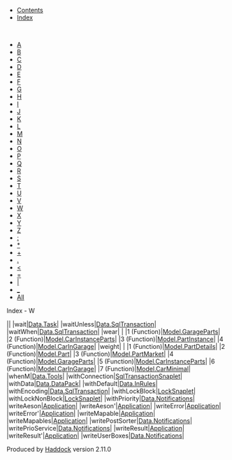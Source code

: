 -   [Contents](index.html)
-   [Index](doc-index.html)

 

-   [A](doc-index-A.html)
-   [B](doc-index-B.html)
-   [C](doc-index-C.html)
-   [D](doc-index-D.html)
-   [E](doc-index-E.html)
-   [F](doc-index-F.html)
-   [G](doc-index-G.html)
-   [H](doc-index-H.html)
-   [I](doc-index-I.html)
-   [J](doc-index-J.html)
-   [K](doc-index-K.html)
-   [L](doc-index-L.html)
-   [M](doc-index-M.html)
-   [N](doc-index-N.html)
-   [O](doc-index-O.html)
-   [P](doc-index-P.html)
-   [Q](doc-index-Q.html)
-   [R](doc-index-R.html)
-   [S](doc-index-S.html)
-   [T](doc-index-T.html)
-   [U](doc-index-U.html)
-   [V](doc-index-V.html)
-   [W](doc-index-W.html)
-   [X](doc-index-X.html)
-   [Y](doc-index-Y.html)
-   [Z](doc-index-Z.html)
-   [:](doc-index-58.html)
-   [\*](doc-index-42.html)
-   [+](doc-index-43.html)
-   [.](doc-index-46.html)
-   [\<](doc-index-60.html)
-   [=](doc-index-61.html)
-   [|](doc-index-124.html)
-   [\_](doc-index-95.html)
-   [All](doc-index-All.html)

Index - W

||
|wait|[Data.Task](Data-Task.html#v:wait)|
|waitUnless|[Data.SqlTransaction](Data-SqlTransaction.html#v:waitUnless)|
|waitWhen|[Data.SqlTransaction](Data-SqlTransaction.html#v:waitWhen)|
|wear| |
|1 (Function)|[Model.GarageParts](Model-GarageParts.html#v:wear)|
|2 (Function)|[Model.CarInstanceParts](Model-CarInstanceParts.html#v:wear)|
|3 (Function)|[Model.PartInstance](Model-PartInstance.html#v:wear)|
|4 (Function)|[Model.CarInGarage](Model-CarInGarage.html#v:wear)|
|weight| |
|1 (Function)|[Model.PartDetails](Model-PartDetails.html#v:weight)|
|2 (Function)|[Model.Part](Model-Part.html#v:weight)|
|3 (Function)|[Model.PartMarket](Model-PartMarket.html#v:weight)|
|4 (Function)|[Model.GarageParts](Model-GarageParts.html#v:weight)|
|5 (Function)|[Model.CarInstanceParts](Model-CarInstanceParts.html#v:weight)|
|6 (Function)|[Model.CarInGarage](Model-CarInGarage.html#v:weight)|
|7 (Function)|[Model.CarMinimal](Model-CarMinimal.html#v:weight)|
|whenM|[Data.Tools](Data-Tools.html#v:whenM)|
|withConnection|[SqlTransactionSnaplet](SqlTransactionSnaplet.html#v:withConnection)|
|withData|[Data.DataPack](Data-DataPack.html#v:withData)|
|withDefault|[Data.InRules](Data-InRules.html#v:withDefault)|
|withEncoding|[Data.SqlTransaction](Data-SqlTransaction.html#v:withEncoding)|
|withLockBlock|[LockSnaplet](LockSnaplet.html#v:withLockBlock)|
|withLockNonBlock|[LockSnaplet](LockSnaplet.html#v:withLockNonBlock)|
|withPriority|[Data.Notifications](Data-Notifications.html#v:withPriority)|
|writeAeson|[Application](Application.html#v:writeAeson)|
|writeAeson'|[Application](Application.html#v:writeAeson-39-)|
|writeError|[Application](Application.html#v:writeError)|
|writeError'|[Application](Application.html#v:writeError-39-)|
|writeMapable|[Application](Application.html#v:writeMapable)|
|writeMapables|[Application](Application.html#v:writeMapables)|
|writePostSorter|[Data.Notifications](Data-Notifications.html#v:writePostSorter)|
|writePrioService|[Data.Notifications](Data-Notifications.html#v:writePrioService)|
|writeResult|[Application](Application.html#v:writeResult)|
|writeResult'|[Application](Application.html#v:writeResult-39-)|
|writeUserBoxes|[Data.Notifications](Data-Notifications.html#v:writeUserBoxes)|

Produced by [Haddock](http://www.haskell.org/haddock/) version 2.11.0
